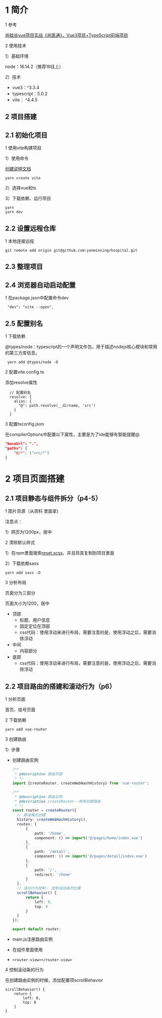 # 1 简介

1 参考

[尚硅谷vue项目实战《尚医通》，Vue3项目+TypeScript前端项目](https://www.bilibili.com/video/BV1CN41167AC?p=3&spm_id_from=pageDriver&vd_source=0a0dd058ef849bffba564af91a70780d)

2 使用技术

1）基础环境

node：16.14.2（推荐16往上）

2）技术

- vue3：^3.3.4
- typescript：5.0.2
- vite： ^4.4.5

## 2 项目搭建

## 2.1 初始化项目

1 使用vite构建项目

1）使用命令

[创建说明文档](https://cn.vitejs.dev/guide/)

```npm
yarn create vite
```

2）选择vue和ts

3）下载依赖、运行项目

```
yarn
yarn dev
```



## 2.2 设置远程仓库

1 本地连接远程

```
git remote add origin git@github.com:yanminxing/hospital.git
```

## 2.3 整理项目

## 2.4 浏览器自动启动配置

1 在package.json中配置命令dev

```
 "dev": "vite --open",
```

## 2.5 配置别名

1 下载依赖

 @types/node：typescript的一个声明文件包，用于描述nodejs核心模块和常用的第三方库信息。

```
 yarn add @types/node -D
```

2 配置vite.config.ts

添加resolve属性

```
  // 配置别名
  resolve: {
    alias: {
      "@": path.resolve(__dirname, 'src')
    }
  }
```

3 配置tsconfig.json

在compilerOptions中配置以下属性，主要是为了ide能够有智能提醒@

```json
"baseUrl": ".",
"paths": {
    "@/*": ["src/*"]
}
```

# 2 项目页面搭建

## 2.1 项目静态与组件拆分（p4-5）

1 图片资源（从资料 里面拿)

注意点：

1）网页为1200px，居中

2 清除默认样式

1）在npm里面搜索[reset.scss](https://www.npmjs.com/package/scss-reset?activeTab=code)，并且将其复制到项目里面

2）下载依赖sass

```
yarn add sass -D
```

3 分析布局

页面分为三部分

页面大小为1200，居中

- 顶部
  - 标题、用户信息
  - 固定定位在顶部
  - css代码：使用浮动来进行布局，需要注意的是，使用浮动之后，需要消除浮动
- 中间
  - 内容部分
- 底部
  - css代码：使用浮动来进行布局，需要注意的是，使用浮动之后，需要消除浮动

## 2.2 项目路由的搭建和滚动行为（p6）

1 分析页面

首页、挂号页面

2 下载依赖

```
yarn add vue-router
```

3 创建路由

1）步骤

- 创建路由实例

  ```typescript
  /**
   * @description 路由页面
   * */
  import {createRouter, createWebHashHistory} from 'vue-router';
  
  /**
   * @description 路由实例
   * @description createRouter--用来创建路由
   * */
  const router = createRouter({
  	// 路由模式创建
  	history: createWebHashHistory(),
  	routes: [
  		{
  			path: '/home',
  			component: () => import('@/pages/home/index.vue')
  		},
  		{
  			path: '/detail',
  			component: () => import('@/pages/detail/index.vue')
  		},
  		{
  			path: '/',
  			redirect: '/home'
  		}
  	],
  	// 滚动行为控制： 控制滚动条的位置
  	scrollBehavior() {
  		return {
  			left: 0,
  			top: 0
  		}
  	}
  });
  
  export default router;
  ```

- main.js注册路由实例

- 在组件里面使用

- ```vue
  <router-view></router-view>
  ```

4 控制滚动条的行为

在创建路由实例的时候，添加配置项scrollBehavior

```
scrollBehavior() {
    return {
        left: 0,
        top: 0
    }
}
```


